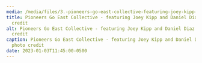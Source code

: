 ```yaml
---
media: /media/files/3.-pioneers-go-east-collective-featuring-joey-kipp-and-daniel-diaz-photo-credit-gian-marco-riccardo-lo-forte-copy.png
title: Pioneers Go East Collective - featuring Joey Kipp and Daniel Diaz - photo
  credit
alt: Pioneers Go East Collective - featuring Joey Kipp and Daniel Diaz - photo
  credit
caption: Pioneers Go East Collective - featuring Joey Kipp and Daniel Diaz -
  photo credit
date: 2023-01-03T11:45:00-0500
---
```

